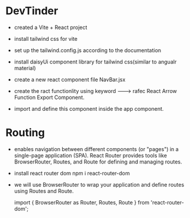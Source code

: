# DevTinder

- created a Vite + React project

- install tailwind css for vite

- set up the tailwind.config.js according to the documentation

- install daisyUi component library for tailwind css(similar to angualr material)

- create a new react component file NavBar.jsx

- create the ract functionlity using keyword ---> rafec React Arrow Function Export Component.

- import and define this component inside the app component.

# Routing

- enables navigation between different components (or "pages") in a single-page application (SPA). React Router provides tools like BrowserRouter, Routes, and Route for defining and managing routes.

- install react router dom npm i react-router-dom

-  we will use BrowserRouter to wrap your application and define routes using Routes and Route.

    import { BrowserRouter as Router, Routes, Route } from 'react-router-dom';



